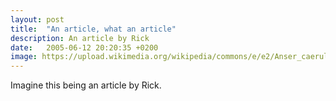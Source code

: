 ```yaml
---
layout: post
title:  "An article, what an article"
description: An article by Rick
date:   2005-06-12 20:20:35 +0200
image: https://upload.wikimedia.org/wikipedia/commons/e/e2/Anser_caerulescens_CT8.jpg
---
```


Imagine this being an article by Rick.
